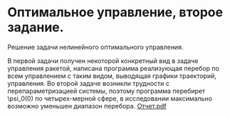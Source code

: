 # Оптимальное управление, второе задание.
Решение задачи нелинейного оптимального управления.

В первой задачи получен некоторой конкретный вид в задаче управления ракетой, написана программа реализующая перебор по всем управлением с таким видом, выводящая графики траекторий, управления.
Во второй задаче возникли трудности с перепараметризацией системы, поэтому программа перебирет \psi_0(0) по четырех-мерной сфере, в исследовании максимально возможно уменьшен диапазон перебора.
[Отчет.pdf](https://github.com/maxsav2000/Optimal_control_2/files/6757751/default.pdf)
 
